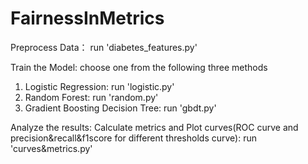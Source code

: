 # FairnessInMetrics

Preprocess Data：
  run 'diabetes_features.py'

Train the Model:
  choose one from the following three methods
  1. Logistic Regression: run 'logistic.py'
  2. Random Forest: run 'random.py'
  3. Gradient Boosting Decision Tree: run 'gbdt.py'
 
 Analyze the results:
  Calculate metrics and Plot curves(ROC curve and precision&recall&f1score for different thresholds curve):
  run 'curves&metrics.py'
  
